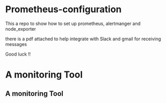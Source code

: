 # Prometheus-configuration
This a repo to show how to set up prometheus, alertmanger and node_exporter 

there is a pdf attached to help integrate with Slack and gmail for receiving messages 

Good luck !! 

#  A monitoring Tool 
## A monitoring Tool

